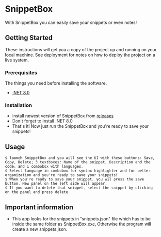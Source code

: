 # SnippetBox

With SnippetBox you can easily save your snippets or even notes!

## Getting Started

These instructions will get you a copy of the project up and running on your local machine. See deployment for notes on how to deploy the project on a live system.

### Prerequisites

The things you need before installing the software.

* [.NET 8.0](https://dotnet.microsoft.com/en-us/download/dotnet/8.0)

### Installation


* Install newest version of SnippetBox from [releases](https://github.com/Hrajix/SnippetBox/releases)
* Don't forget to install .NET 8.0
* That's it! Now just run the SnippetBox and you're ready to save your snippets!


## Usage

```
$ launch SnippetBox and you will see the UI with these buttons: Save, Copy, Delete; 3 textboxes: Name of the snippet, Description and the code; and 1 combobox with languages.
$ Select language in combobox for syntax highlighter and for better organization and you're ready to save your snippets!
$ When you're ready to save your snippet, you wil press the save button. New panel on the left side will appear.
$ If you want to delete that snippet, select the snippet by clicking on the panel and press delete.
```

## Important information

* This app looks for the snippets in "snippets.json" file which has to be inside the same folder as SnippetBox.exe, Otherwise the program will create a new snippets.json.
